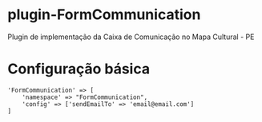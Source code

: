 # plugin-FormCommunication
Plugin de implementação da Caixa de Comunicação no Mapa Cultural - PE

# Configuração básica
```
'FormCommunication' => [
    'namespace' => "FormCommunication",
    'config' => ['sendEmailTo' => 'email@email.com']
]

```
